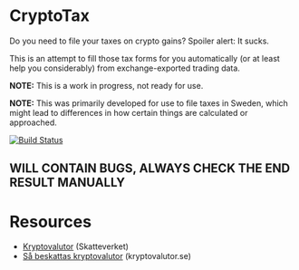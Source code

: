 CryptoTax
=========

Do you need to file your taxes on crypto gains? Spoiler alert: It sucks.

This is an attempt to fill those tax forms for you automatically (or at least help you considerably) from exchange-exported trading data.

**NOTE:** This is a work in progress, not ready for use.

**NOTE:** This was primarily developed for use to file taxes in Sweden, which might lead to differences in how certain things are calculated or approached.

[![Build Status](https://travis-ci.org/ErikBjare/CryptoTax.svg?branch=master)](https://travis-ci.org/ErikBjare/CryptoTax)

## WILL CONTAIN BUGS, ALWAYS CHECK THE END RESULT MANUALLY


# Resources

 - [Kryptovalutor](https://www.skatteverket.se/privat/skatter/vardepapper/andratillgangar/kryptovalutor.4.15532c7b1442f256bae11b60.html) (Skatteverket)
 - [Så beskattas kryptovalutor](https://www.kryptovalutor.se/sa-beskattas-kryptovalutor/) (kryptovalutor.se)
